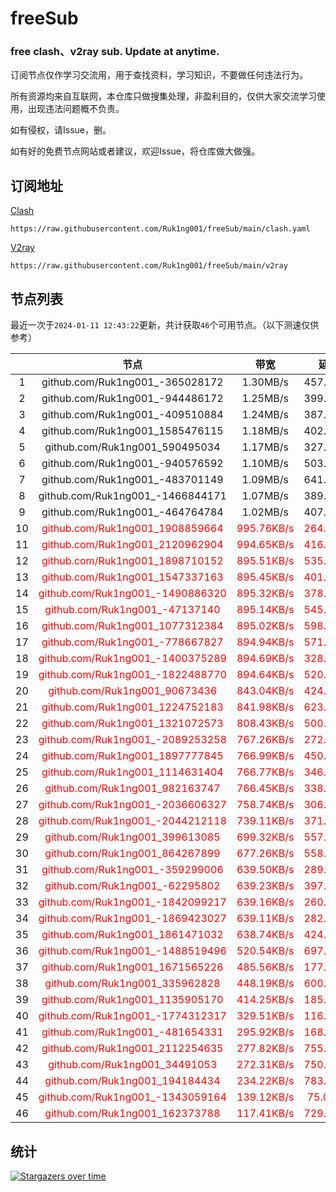 # freeSub
### free clash、v2ray sub. Update at anytime.

订阅节点仅作学习交流用，用于查找资料，学习知识，不要做任何违法行为。

所有资源均来自互联网，本仓库只做搜集处理，非盈利目的，仅供大家交流学习使用，出现违法问题概不负责。

如有侵权，请Issue，删。

如有好的免费节点网站或者建议，欢迎Issue，将仓库做大做强。

## 订阅地址
[Clash](https://raw.githubusercontent.com/Ruk1ng001/freeSub/main/clash.yaml)
```
https://raw.githubusercontent.com/Ruk1ng001/freeSub/main/clash.yaml
```
[V2ray](https://raw.githubusercontent.com/Ruk1ng001/freeSub/main/v2ray)
```
https://raw.githubusercontent.com/Ruk1ng001/freeSub/main/v2ray
```

## 节点列表

最近一次于`2024-01-11 12:43:22`更新，共计获取`46`个可用节点。（以下测速仅供参考）

|  | 节点 | 带宽 | 延迟 |
|:-:|:--:|:--:|:--:|
 | 1 | github.com/Ruk1ng001_-365028172 | 1.30MB/s | 457.00ms |
 | 2 | github.com/Ruk1ng001_-944486172 | 1.25MB/s | 399.00ms |
 | 3 | github.com/Ruk1ng001_-409510884 | 1.24MB/s | 387.00ms |
 | 4 | github.com/Ruk1ng001_1585476115 | 1.18MB/s | 402.00ms |
 | 5 | github.com/Ruk1ng001_590495034 | 1.17MB/s | 327.00ms |
 | 6 | github.com/Ruk1ng001_-940576592 | 1.10MB/s | 503.00ms |
 | 7 | github.com/Ruk1ng001_-483701149 | 1.09MB/s | 641.00ms |
 | 8 | github.com/Ruk1ng001_-1466844171 | 1.07MB/s | 389.00ms |
 | 9 | github.com/Ruk1ng001_-464764784 | 1.02MB/s | 407.00ms |
 | 10 | <font color=red>github.com/Ruk1ng001_1908859664</font> | <font color=red>995.76KB/s</font> | <font color=red>264.00ms</font> |
 | 11 | <font color=red>github.com/Ruk1ng001_2120962904</font> | <font color=red>994.65KB/s</font> | <font color=red>416.00ms</font> |
 | 12 | <font color=red>github.com/Ruk1ng001_1898710152</font> | <font color=red>895.51KB/s</font> | <font color=red>535.00ms</font> |
 | 13 | <font color=red>github.com/Ruk1ng001_1547337163</font> | <font color=red>895.45KB/s</font> | <font color=red>401.00ms</font> |
 | 14 | <font color=red>github.com/Ruk1ng001_-1490886320</font> | <font color=red>895.32KB/s</font> | <font color=red>378.00ms</font> |
 | 15 | <font color=red>github.com/Ruk1ng001_-47137140</font> | <font color=red>895.14KB/s</font> | <font color=red>545.00ms</font> |
 | 16 | <font color=red>github.com/Ruk1ng001_1077312384</font> | <font color=red>895.02KB/s</font> | <font color=red>598.00ms</font> |
 | 17 | <font color=red>github.com/Ruk1ng001_-778667827</font> | <font color=red>894.94KB/s</font> | <font color=red>571.00ms</font> |
 | 18 | <font color=red>github.com/Ruk1ng001_-1400375289</font> | <font color=red>894.69KB/s</font> | <font color=red>328.00ms</font> |
 | 19 | <font color=red>github.com/Ruk1ng001_-1822488770</font> | <font color=red>894.64KB/s</font> | <font color=red>520.00ms</font> |
 | 20 | <font color=red>github.com/Ruk1ng001_90673436</font> | <font color=red>843.04KB/s</font> | <font color=red>424.00ms</font> |
 | 21 | <font color=red>github.com/Ruk1ng001_1224752183</font> | <font color=red>841.98KB/s</font> | <font color=red>623.00ms</font> |
 | 22 | <font color=red>github.com/Ruk1ng001_1321072573</font> | <font color=red>808.43KB/s</font> | <font color=red>500.00ms</font> |
 | 23 | <font color=red>github.com/Ruk1ng001_-2089253258</font> | <font color=red>767.26KB/s</font> | <font color=red>272.00ms</font> |
 | 24 | <font color=red>github.com/Ruk1ng001_1897777845</font> | <font color=red>766.99KB/s</font> | <font color=red>450.00ms</font> |
 | 25 | <font color=red>github.com/Ruk1ng001_1114631404</font> | <font color=red>766.77KB/s</font> | <font color=red>346.00ms</font> |
 | 26 | <font color=red>github.com/Ruk1ng001_982163747</font> | <font color=red>766.45KB/s</font> | <font color=red>338.00ms</font> |
 | 27 | <font color=red>github.com/Ruk1ng001_-2036606327</font> | <font color=red>758.74KB/s</font> | <font color=red>306.00ms</font> |
 | 28 | <font color=red>github.com/Ruk1ng001_-2044212118</font> | <font color=red>739.11KB/s</font> | <font color=red>371.00ms</font> |
 | 29 | <font color=red>github.com/Ruk1ng001_399613085</font> | <font color=red>699.32KB/s</font> | <font color=red>557.00ms</font> |
 | 30 | <font color=red>github.com/Ruk1ng001_864267899</font> | <font color=red>677.26KB/s</font> | <font color=red>558.00ms</font> |
 | 31 | <font color=red>github.com/Ruk1ng001_-359299006</font> | <font color=red>639.50KB/s</font> | <font color=red>289.00ms</font> |
 | 32 | <font color=red>github.com/Ruk1ng001_-62295802</font> | <font color=red>639.23KB/s</font> | <font color=red>397.00ms</font> |
 | 33 | <font color=red>github.com/Ruk1ng001_-1842099217</font> | <font color=red>639.16KB/s</font> | <font color=red>260.00ms</font> |
 | 34 | <font color=red>github.com/Ruk1ng001_-1869423027</font> | <font color=red>639.11KB/s</font> | <font color=red>282.00ms</font> |
 | 35 | <font color=red>github.com/Ruk1ng001_1861471032</font> | <font color=red>638.74KB/s</font> | <font color=red>424.00ms</font> |
 | 36 | <font color=red>github.com/Ruk1ng001_-1488519496</font> | <font color=red>520.54KB/s</font> | <font color=red>697.00ms</font> |
 | 37 | <font color=red>github.com/Ruk1ng001_1671565226</font> | <font color=red>485.56KB/s</font> | <font color=red>177.00ms</font> |
 | 38 | <font color=red>github.com/Ruk1ng001_335962828</font> | <font color=red>448.19KB/s</font> | <font color=red>600.00ms</font> |
 | 39 | <font color=red>github.com/Ruk1ng001_1135905170</font> | <font color=red>414.25KB/s</font> | <font color=red>185.00ms</font> |
 | 40 | <font color=red>github.com/Ruk1ng001_-1774312317</font> | <font color=red>329.51KB/s</font> | <font color=red>116.00ms</font> |
 | 41 | <font color=red>github.com/Ruk1ng001_-481654331</font> | <font color=red>295.92KB/s</font> | <font color=red>168.00ms</font> |
 | 42 | <font color=red>github.com/Ruk1ng001_2112254635</font> | <font color=red>277.82KB/s</font> | <font color=red>755.00ms</font> |
 | 43 | <font color=red>github.com/Ruk1ng001_34491053</font> | <font color=red>272.31KB/s</font> | <font color=red>750.00ms</font> |
 | 44 | <font color=red>github.com/Ruk1ng001_194184434</font> | <font color=red>234.22KB/s</font> | <font color=red>783.00ms</font> |
 | 45 | <font color=red>github.com/Ruk1ng001_-1343059164</font> | <font color=red>139.12KB/s</font> | <font color=red>75.00ms</font> |
 | 46 | <font color=red>github.com/Ruk1ng001_162373788</font> | <font color=red>117.41KB/s</font> | <font color=red>729.00ms</font> |


## 统计

[![Stargazers over time](https://starchart.cc/Ruk1ng001/freeSub.svg)](https://starchart.cc/Ruk1ng001/freeSub)